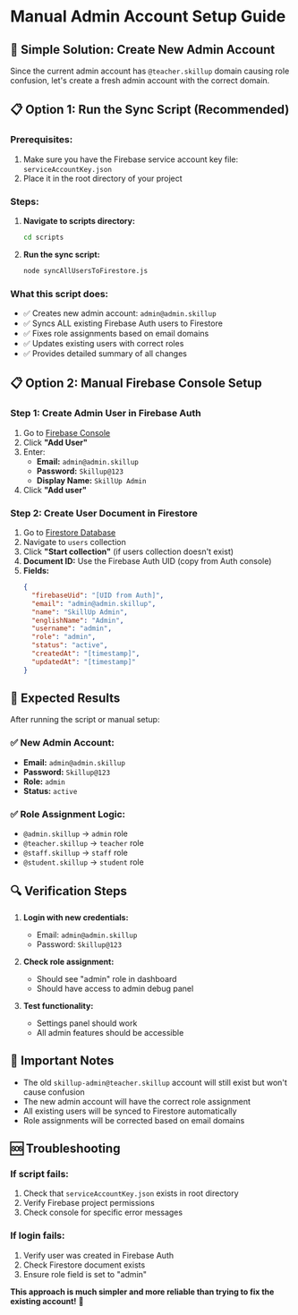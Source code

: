 # Manual Admin Account Setup Guide

## 🎯 **Simple Solution: Create New Admin Account**

Since the current admin account has `@teacher.skillup` domain causing role confusion, let's create a fresh admin account with the correct domain.

## 📋 **Option 1: Run the Sync Script (Recommended)**

### Prerequisites:
1. Make sure you have the Firebase service account key file: `serviceAccountKey.json`
2. Place it in the root directory of your project

### Steps:
1. **Navigate to scripts directory:**
   ```bash
   cd scripts
   ```

2. **Run the sync script:**
   ```bash
   node syncAllUsersToFirestore.js
   ```

### What this script does:
- ✅ Creates new admin account: `admin@admin.skillup`
- ✅ Syncs ALL existing Firebase Auth users to Firestore
- ✅ Fixes role assignments based on email domains
- ✅ Updates existing users with correct roles
- ✅ Provides detailed summary of all changes

## 📋 **Option 2: Manual Firebase Console Setup**

### Step 1: Create Admin User in Firebase Auth
1. Go to [Firebase Console](https://console.firebase.google.com/project/skillup-3beaf/authentication/users)
2. Click **"Add User"**
3. Enter:
   - **Email:** `admin@admin.skillup`
   - **Password:** `Skillup@123`
   - **Display Name:** `SkillUp Admin`
4. Click **"Add user"**

### Step 2: Create User Document in Firestore
1. Go to [Firestore Database](https://console.firebase.google.com/project/skillup-3beaf/firestore/data)
2. Navigate to `users` collection
3. Click **"Start collection"** (if users collection doesn't exist)
4. **Document ID:** Use the Firebase Auth UID (copy from Auth console)
5. **Fields:**
   ```json
   {
     "firebaseUid": "[UID from Auth]",
     "email": "admin@admin.skillup",
     "name": "SkillUp Admin",
     "englishName": "Admin",
     "username": "admin",
     "role": "admin",
     "status": "active",
     "createdAt": "[timestamp]",
     "updatedAt": "[timestamp]"
   }
   ```

## 🎯 **Expected Results**

After running the script or manual setup:

### ✅ **New Admin Account:**
- **Email:** `admin@admin.skillup`
- **Password:** `Skillup@123`
- **Role:** `admin`
- **Status:** `active`

### ✅ **Role Assignment Logic:**
- `@admin.skillup` → `admin` role
- `@teacher.skillup` → `teacher` role
- `@staff.skillup` → `staff` role
- `@student.skillup` → `student` role

## 🔍 **Verification Steps**

1. **Login with new credentials:**
   - Email: `admin@admin.skillup`
   - Password: `Skillup@123`

2. **Check role assignment:**
   - Should see "admin" role in dashboard
   - Should have access to admin debug panel

3. **Test functionality:**
   - Settings panel should work
   - All admin features should be accessible

## 🚨 **Important Notes**

- The old `skillup-admin@teacher.skillup` account will still exist but won't cause confusion
- The new admin account will have the correct role assignment
- All existing users will be synced to Firestore automatically
- Role assignments will be corrected based on email domains

## 🆘 **Troubleshooting**

### If script fails:
1. Check that `serviceAccountKey.json` exists in root directory
2. Verify Firebase project permissions
3. Check console for specific error messages

### If login fails:
1. Verify user was created in Firebase Auth
2. Check Firestore document exists
3. Ensure role field is set to "admin"

**This approach is much simpler and more reliable than trying to fix the existing account!** 🎉 